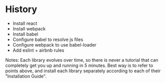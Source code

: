 # History

- Install react
- Install webpack
- Install babel
- Configure babel to resolve js files
- Configure webpack to use babel-loader
- Add eslint + airbnb rules

Notes: Each library evolves over time, so there is never a tutorial that can completely get you up and running in 5 minutes. Best way is to refer to points above, and install each library separately according to each of their "Installation Guide".
